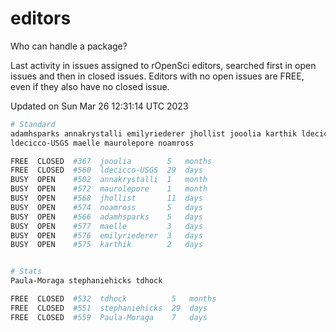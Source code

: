 # editors

Who can handle a package?

Last activity in issues assigned to rOpenSci editors, searched first in open
issues and then in closed issues. Editors with no open issues are FREE, even if
they also have no closed issue.


Updated on Sun Mar 26 12:31:14 UTC 2023

```bash
# Standard
adamhsparks annakrystalli emilyriederer jhollist jooolia karthik ldecicco
ldecicco-USGS maelle maurolepore noamross

FREE  CLOSED  #367  jooolia        5   months
FREE  CLOSED  #560  ldecicco-USGS  29  days
BUSY  OPEN    #502  annakrystalli  1   month
BUSY  OPEN    #572  maurolepore    1   month
BUSY  OPEN    #568  jhollist       11  days
BUSY  OPEN    #574  noamross       5   days
BUSY  OPEN    #566  adamhsparks    5   days
BUSY  OPEN    #577  maelle         3   days
BUSY  OPEN    #576  emilyriederer  3   days
BUSY  OPEN    #575  karthik        2   days


# Stats
Paula-Moraga stephaniehicks tdhock

FREE  CLOSED  #532  tdhock          5   months
FREE  CLOSED  #551  stephaniehicks  29  days
FREE  CLOSED  #559  Paula-Moraga    7   days
```
